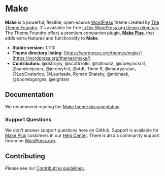 # Make

**Make** is a powerful, flexible, open-source [WordPress](https://wordpress.org) theme created by [The Theme Foundry](https://thethemefoundry.com). It's available for free [in the WordPress.org theme directory](https://wordpress.org/themes/make/). The Theme Foundry offers a premium companion plugin, **[Make Plus](https://thethemefoundry.com/make/)**, that adds extra features and functionality to **Make**.

* **Stable version:** 1.7.10
* **Theme directory listing:** [https://wordpress.org/themes/make/](https://wordpress.org/themes/make/)
* **Contributors:** @dstrojny, @scottrrollo, @tollmanz, @coreymckrill, @samikeijonen, @jeremyfelt, @stdt, Timm K, @mauryaratan, @LeoOosterloo, @Laurisade, Roman Shatsky, @michaek, @boonebgorges, @eightam

## Documentation

We recommend reading the [Make theme documentation](https://thethemefoundry.com/make-help/).

### Support Questions

We don't answer support questions here on GitHub. Support is available for [Make Plus](https://thethemefoundry.com/make-buy/) customers in our [Help Center](https://thethemefoundry.com/support/). There is also a community support forum on [WordPress.org](https://wordpress.org/support/theme/make).

## Contributing

Please see our [Contributing guidelines](CONTRIBUTING.md).
